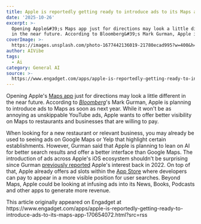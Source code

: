 ```yaml
---
title: Apple is reportedly getting ready to introduce ads to its Maps app
date: '2025-10-26'
excerpt: >-
  Opening Apple&#39;s Maps app just for directions may look a little different
  in the near future. According to Bloomberg&#39;s Mark Gurman, Apple is pl...
coverImage: >-
  https://images.unsplash.com/photo-1677442136019-21780ecad995?w=400&h=200&fit=crop&auto=format
author: AIVibe
tags:
  - Ai
category: General AI
source: >-
  https://www.engadget.com/apps/apple-is-reportedly-getting-ready-to-introduce-ads-to-its-maps-app-170654072.html?src=rss
---
```

<p>Opening Apple&#39;s <a data-i13n="elm:context_link;elmt:doNotAffiliate;cpos:1;pos:1" class="no-affiliate-link" href="https://www.engadget.com/ai/apple-will-use-its-street-view-maps-photos-to-train-ai-models-150919972.html">Maps app</a> just for directions may look a little different in the near future. According to <a data-i13n="elm:context_link;elmt:doNotAffiliate;cpos:2;pos:1" class="no-affiliate-link" href="https://www.bloomberg.com/news/newsletters/2025-10-26/what-s-next-for-the-ipad-pro-iphone-17-pro-like-vapor-chamber-apple-maps-ads-mh7nq39h"><em>Bloomberg</em></a>&#39;s Mark Gurman, Apple is planning to introduce ads to Maps as soon as next year. While it won&#39;t be as annoying as unskippable YouTube ads, Apple wants to offer better visibility on Maps to restaurants and businesses that are willing to pay.</p>
<p>When looking for a new restaurant or relevant business, you may already be used to seeing ads on Google Maps or Yelp that highlight certain establishments. However, Gurman said that Apple is planning to lean on AI for better search results and offer a better interface than Google Maps. The introduction of ads across Apple&#39;s iOS ecosystem shouldn&#39;t be surprising since Gurman <a data-i13n="elm:context_link;elmt:doNotAffiliate;cpos:3;pos:1" class="no-affiliate-link" href="https://www.bloomberg.com/news/newsletters/2022-08-14/apple-aapl-set-to-expand-advertising-bringing-ads-to-maps-tv-and-books-apps-l6tdqqmg">previously reported</a> Apple&#39;s interest back in 2022. On top of that, Apple already offers ad slots within the <a data-i13n="elm:context_link;elmt:doNotAffiliate;cpos:4;pos:1" class="no-affiliate-link" href="https://www.engadget.com/apples-app-store-today-homepage-tab-will-soon-feature-ads-084133344.html">App Store</a> where developers can pay to appear in a more visible position for user searches. Beyond Maps, Apple could be looking at infusing ads into its News, Books, Podcasts and other apps to generate more revenue.</p>
<span id="end-legacy-contents"></span>This article originally appeared on Engadget at https://www.engadget.com/apps/apple-is-reportedly-getting-ready-to-introduce-ads-to-its-maps-app-170654072.html?src=rss
